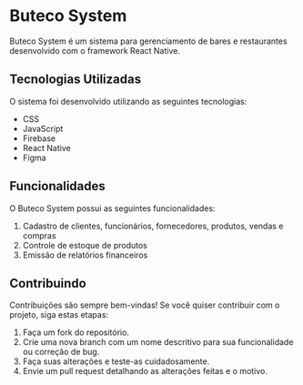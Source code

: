 # Buteco System

Buteco System é um sistema para gerenciamento de bares e restaurantes desenvolvido com o framework React Native.

## Tecnologias Utilizadas

O sistema foi desenvolvido utilizando as seguintes tecnologias:

- CSS
- JavaScript
- Firebase
- React Native
- Figma

## Funcionalidades

O Buteco System possui as seguintes funcionalidades:

1. Cadastro de clientes, funcionários, fornecedores, produtos, vendas e compras
2. Controle de estoque de produtos
3. Emissão de relatórios financeiros

## Contribuindo

Contribuições são sempre bem-vindas! Se você quiser contribuir com o projeto, siga estas etapas:

1. Faça um fork do repositório.
2. Crie uma nova branch com um nome descritivo para sua funcionalidade ou correção de bug.
3. Faça suas alterações e teste-as cuidadosamente.
4. Envie um pull request detalhando as alterações feitas e o motivo.
